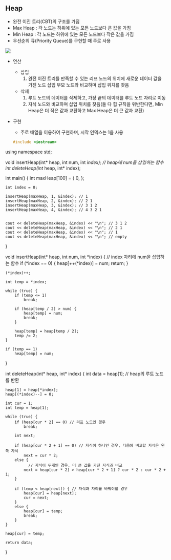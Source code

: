 ## Heap

- 완전 이진 트리(CBT)의 구조를 가짐
- Max Heap : 각 노드는 하위에 있는 모든 노드보다 큰 값을 가짐
- Min Heap : 각 노드는 하위에 있는 모든 노드보다  작은 값을 가짐
- 우선순위 큐(Priority Queue)를 구현할 때 주로 사용

<img src="https://user-images.githubusercontent.com/49060014/95425473-4bac1f00-097f-11eb-8875-3b22aed4de4c.png">

- 연산

  - 삽입
    1. 완전 이진 트리를 만족할 수 있는 리프 노드의 위치에 새로운 데이터 값을 가진 노드 삽입 	부모 노드와 비교하며 삽입 위치를 찾음 
  - 삭제
    1. 루트 노드의 데이터를 삭제하고, 가장 끝의 데이터를 루트 노드 자리로 이동
    2. 자식 노드와 비교하며 삽입 위치를 찾음(둘 다 힙 규칙을 위반한다면, Min Heap은 더 작은 값과 교환하고 Max Heap은 더 큰 값과 교환)

- 구현

  - 주로 배열을 이용하여 구현하며, 시작 인덱스는 1을 사용

  ```c++
  #include <iostream>
  
using namespace std;
  
  void insertHeap(int* heap, int num, int *index); // heap에 num을 삽입하는 함수
  int deleteHeap(int* heap, int* index);
  
  int main() {
  	int maxHeap[100] = { 0, };
  
  	int index = 0;
  
  	insertHeap(maxHeap, 1, &index); // 1
  	insertHeap(maxHeap, 2, &index); // 2 1
  	insertHeap(maxHeap, 3, &index); // 3 1 2
  	insertHeap(maxHeap, 4, &index); // 4 3 2 1
  
  
  	cout << deleteHeap(maxHeap, &index) << "\n"; // 3 1 2
  	cout << deleteHeap(maxHeap, &index) << "\n"; // 2 1
  	cout << deleteHeap(maxHeap, &index) << "\n"; // 1
  	cout << deleteHeap(maxHeap, &index) << "\n"; // empty
  }
  
  void insertHeap(int* heap, int num, int *index) { // index 자리에 num을 삽입하는 함수
  	if (*index == 0) {
  		heap[++(*index)] = num;
  		return;
  	}
  
  	(*index)++;
  
  	int temp = *index;
  
  	while (true) {
  		if (temp <= 1)
  			break;
  
  		if (heap[temp / 2] > num) {
  			heap[temp] = num;
  			break;
  		}
  
  		heap[temp] = heap[temp / 2];
  		temp /= 2;
  	}
  
  	if (temp == 1)
  		heap[temp] = num;
  }
  
  int deleteHeap(int* heap, int* index) {
  	int data = heap[1]; // heap의 루트 노드를 반환
  
  	heap[1] = heap[*index];
  	heap[(*index)--] = 0;
  
  	int cur = 1;
  	int temp = heap[1];
  
  	while (true) {
  		if (heap[cur * 2] == 0) // 리프 노드인 경우
  			break;
  
  		int next;
  
  		if (heap[cur * 2 + 1] == 0) // 자식이 하나인 경우, 다음에 비교할 자식은 왼쪽 자식
  			next = cur * 2;
  		else {
              // 자식이 두개인 경우, 더 큰 값을 가진 자식과 비교
  			next = heap[cur * 2] > heap[cur * 2 + 1] ? cur * 2 : cur * 2 + 1;
  		}
  
  		if (temp < heap[next]) { // 자식과 자리를 바꿔야할 경우
  			heap[cur] = heap[next];
  			cur = next;
  		}
  		else {
  			heap[cur] = temp;
  			break;
  		}
  	}
  
  	heap[cur] = temp;
  
  	return data;
  }
  ```
  
  
